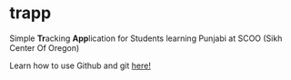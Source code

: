 # trapp

Simple **Tr**acking **App**lication for Students learning Punjabi at SCOO (Sikh Center Of Oregon)

Learn how to use Github and git [here!](https://try.github.io/levels/1/challenges/1)
